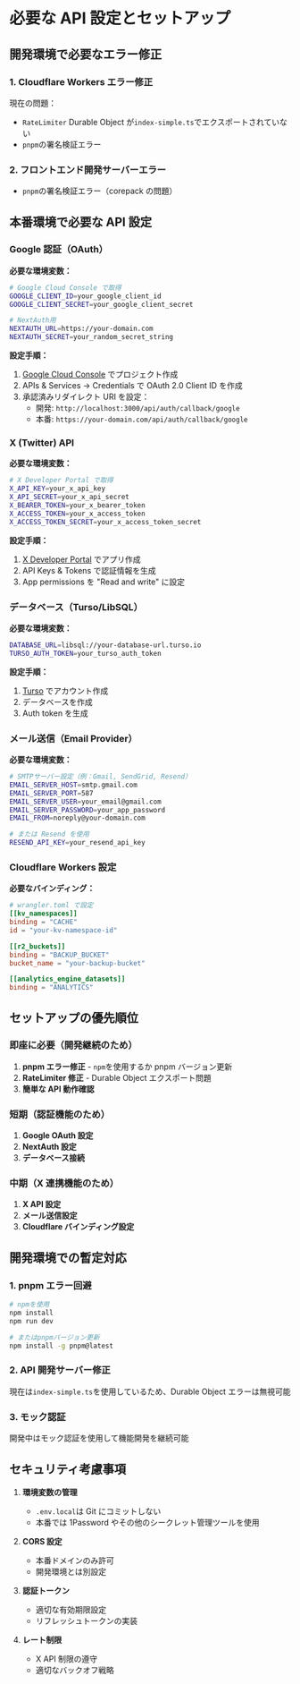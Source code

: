 # 必要な API 設定とセットアップ

## 開発環境で必要なエラー修正

### 1. Cloudflare Workers エラー修正

現在の問題：

- `RateLimiter` Durable Object が`index-simple.ts`でエクスポートされていない
- `pnpm`の署名検証エラー

### 2. フロントエンド開発サーバーエラー

- `pnpm`の署名検証エラー（corepack の問題）

## 本番環境で必要な API 設定

### Google 認証（OAuth）

**必要な環境変数：**

```bash
# Google Cloud Console で取得
GOOGLE_CLIENT_ID=your_google_client_id
GOOGLE_CLIENT_SECRET=your_google_client_secret

# NextAuth用
NEXTAUTH_URL=https://your-domain.com
NEXTAUTH_SECRET=your_random_secret_string
```

**設定手順：**

1. [Google Cloud Console](https://console.cloud.google.com/) でプロジェクト作成
2. APIs & Services → Credentials で OAuth 2.0 Client ID を作成
3. 承認済みリダイレクト URI を設定：
   - 開発: `http://localhost:3000/api/auth/callback/google`
   - 本番: `https://your-domain.com/api/auth/callback/google`

### X (Twitter) API

**必要な環境変数：**

```bash
# X Developer Portal で取得
X_API_KEY=your_x_api_key
X_API_SECRET=your_x_api_secret
X_BEARER_TOKEN=your_x_bearer_token
X_ACCESS_TOKEN=your_x_access_token
X_ACCESS_TOKEN_SECRET=your_x_access_token_secret
```

**設定手順：**

1. [X Developer Portal](https://developer.twitter.com/) でアプリ作成
2. API Keys & Tokens で認証情報を生成
3. App permissions を "Read and write" に設定

### データベース（Turso/LibSQL）

**必要な環境変数：**

```bash
DATABASE_URL=libsql://your-database-url.turso.io
TURSO_AUTH_TOKEN=your_turso_auth_token
```

**設定手順：**

1. [Turso](https://turso.tech/) でアカウント作成
2. データベースを作成
3. Auth token を生成

### メール送信（Email Provider）

**必要な環境変数：**

```bash
# SMTPサーバー設定（例：Gmail, SendGrid, Resend）
EMAIL_SERVER_HOST=smtp.gmail.com
EMAIL_SERVER_PORT=587
EMAIL_SERVER_USER=your_email@gmail.com
EMAIL_SERVER_PASSWORD=your_app_password
EMAIL_FROM=noreply@your-domain.com

# または Resend を使用
RESEND_API_KEY=your_resend_api_key
```

### Cloudflare Workers 設定

**必要なバインディング：**

```toml
# wrangler.toml で設定
[[kv_namespaces]]
binding = "CACHE"
id = "your-kv-namespace-id"

[[r2_buckets]]
binding = "BACKUP_BUCKET"
bucket_name = "your-backup-bucket"

[[analytics_engine_datasets]]
binding = "ANALYTICS"
```

## セットアップの優先順位

### 即座に必要（開発継続のため）

1. **pnpm エラー修正** - `npm`を使用するか pnpm バージョン更新
2. **RateLimiter 修正** - Durable Object エクスポート問題
3. **簡単な API 動作確認**

### 短期（認証機能のため）

1. **Google OAuth 設定**
2. **NextAuth 設定**
3. **データベース接続**

### 中期（X 連携機能のため）

1. **X API 設定**
2. **メール送信設定**
3. **Cloudflare バインディング設定**

## 開発環境での暫定対応

### 1. pnpm エラー回避

```bash
# npmを使用
npm install
npm run dev

# またはpnpmバージョン更新
npm install -g pnpm@latest
```

### 2. API 開発サーバー修正

現在は`index-simple.ts`を使用しているため、Durable Object エラーは無視可能

### 3. モック認証

開発中はモック認証を使用して機能開発を継続可能

## セキュリティ考慮事項

1. **環境変数の管理**

   - `.env.local`は Git にコミットしない
   - 本番では 1Password やその他のシークレット管理ツールを使用

2. **CORS 設定**

   - 本番ドメインのみ許可
   - 開発環境とは別設定

3. **認証トークン**

   - 適切な有効期限設定
   - リフレッシュトークンの実装

4. **レート制限**
   - X API 制限の遵守
   - 適切なバックオフ戦略


